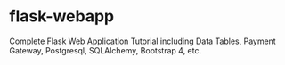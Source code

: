 # flask-webapp
Complete Flask Web Application Tutorial including Data Tables, Payment Gateway, Postgresql, SQLAlchemy, Bootstrap 4, etc.
